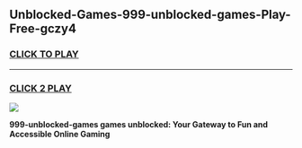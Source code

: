 
## Unblocked-Games-999-unblocked-games-Play-Free-gczy4
<h3>
<a href="https://premium76.site?title=999-unblocked-games&ref=23A">CLICK TO PLAY</a></h3>
<hr>

<h3>
<a href="https://premium76.site?title=999-unblocked-games&ref=23A">CLICK 2 PLAY</a>
  
</h3>

<a href="https://premium76.site?title=999-unblocked-games&ref=23A"><img src="https://clearcache.store/games.png"></a>


**999-unblocked-games games unblocked: Your Gateway to Fun and Accessible Online Gaming**
